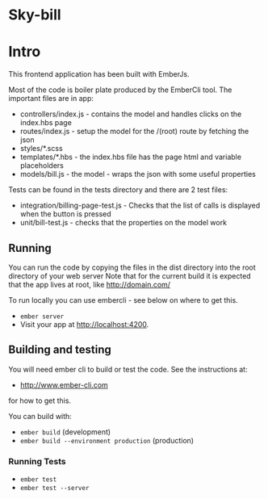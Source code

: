 # Sky-bill

# Intro

This frontend application has been built with EmberJs. 

Most of the code is boiler plate produced by the EmberCli tool. The important files are in app:

* controllers/index.js - contains the model and handles clicks on the index.hbs page
* routes/index.js - setup the model for the /(root) route by fetching the json
* styles/*.scss
* templates/*.hbs - the index.hbs file has the page html and variable placeholders
* models/bill.js - the model - wraps the json with some useful properties

Tests can be found in the tests directory and there are 2 test files:

* integration/billing-page-test.js - Checks that the list of calls is displayed when the button is pressed
* unit/bill-test.js - checks that the properties on the model work

## Running

You can run the code by copying the files in the dist directory into the root directory of your web server
Note that for the current build it is expected that the app lives at root, like http://domain.com/

To run locally you can use embercli - see below on where to get this. 

* `ember server`
* Visit your app at [http://localhost:4200](http://localhost:4200).


## Building and testing

You will need ember cli to build or test the code. See the instructions
at:

* http://www.ember-cli.com

for how to get this.

You can build with:

* `ember build` (development)
* `ember build --environment production` (production)


### Running Tests

* `ember test`
* `ember test --server`

